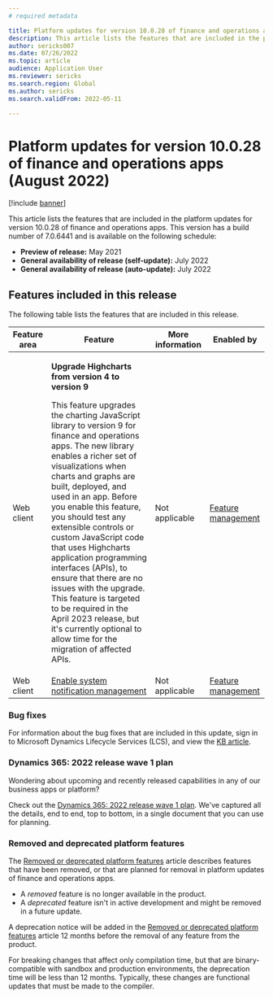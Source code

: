 ```yaml
---
# required metadata

title: Platform updates for version 10.0.28 of finance and operations apps (August 2022)
description: This article lists the features that are included in the platform updates for version 10.0.28 of finance and operations apps.
author: sericks007
ms.date: 07/26/2022
ms.topic: article
audience: Application User
ms.reviewer: sericks
ms.search.region: Global
ms.author: sericks
ms.search.validFrom: 2022-05-11

---
```

# Platform updates for version 10.0.28 of finance and operations apps (August 2022)

[!include [banner](../includes/banner.md)]

This article lists the features that are included in the platform updates for version 10.0.28 of finance and operations apps. This version has a build number of 7.0.6441 and is available on the following schedule:

- **Preview of release:** May 2021
- **General availability of release (self-update):** July 2022
- **General availability of release (auto-update):** July 2022

## Features included in this release

The following table lists the features that are included in this release.

| Feature area | Feature | More information | Enabled by |
|--------------|---------|------------------|------------|
| Web client | <p>**Upgrade Highcharts from version 4 to version 9**</p><p>This feature upgrades the charting JavaScript library to version 9 for finance and operations apps. The new library enables a richer set of visualizations when charts and graphs are built, deployed, and used in an app. Before you enable this feature, you should test any extensible controls or custom JavaScript code that uses Highcharts application programming interfaces (APIs), to ensure that there are no issues with the upgrade. This feature is targeted to be required in the April 2023 release, but it's currently optional to allow time for the migration of affected APIs.</p> | Not applicable | [Feature management](../../fin-ops/get-started/feature-management/feature-management-overview.md) |
| Web client  | [Enable system notification management](/dynamics365-release-plan/2022wave1/finance-operations/finance-operations-crossapp-capabilities/enable-system-notification-management) | Not applicable | [Feature management](../../fin-ops/get-started/feature-management/feature-management-overview.md) |

### Bug fixes

For information about the bug fixes that are included in this update, sign in to Microsoft Dynamics Lifecycle Services (LCS), and view the [KB article](https://fix.lcs.dynamics.com/Issue/Details?bugId=694438).

### Dynamics 365: 2022 release wave 1 plan

Wondering about upcoming and recently released capabilities in any of our business apps or platform?

Check out the [Dynamics 365: 2022 release wave 1 plan](/dynamics365-release-plan/2022wave1/). We've captured all the details, end to end, top to bottom, in a single document that you can use for planning.

### Removed and deprecated platform features

The [Removed or deprecated platform features](removed-deprecated-features-platform-updates.md) article describes features that have been removed, or that are planned for removal in platform updates of finance and operations apps.

- A *removed* feature is no longer available in the product.
- A *deprecated* feature isn't in active development and might be removed in a future update.

A deprecation notice will be added in the [Removed or deprecated platform features](removed-deprecated-features-platform-updates.md) article 12 months before the removal of any feature from the product.

For breaking changes that affect only compilation time, but that are binary-compatible with sandbox and production environments, the deprecation time will be less than 12 months. Typically, these changes are functional updates that must be made to the compiler.

